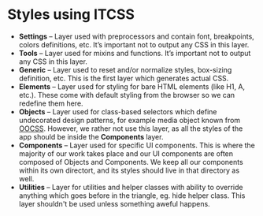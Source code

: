 # Styles using ITCSS

* **Settings** – Layer used with preprocessors and contain font, breakpoints, colors definitions, etc. It’s important not to output any CSS in this layer.
* **Tools** – Layer used for mixins and functions. It’s important not to output any CSS in this layer.
* **Generic** – Layer used to reset and/or normalize styles, box-sizing definition, etc. This is the first layer which generates actual CSS.
* **Elements** – Layer used for styling for bare HTML elements (like H1, A, etc.). These come with default styling from the browser so we can redefine them here.
* **Objects** – Layer used for class-based selectors which define undecorated design patterns, for example media object known from [OOCSS](http://oocss.org/). However, we rather not use this layer, as all the styles of the app should be inside the **Components** layer.
* **Components** – Layer used for specific UI components. This is where the majority of our work takes place and our UI components are often composed of Objects and Components. We keep all our components within its own directort, and its styles should live in that directory as well.
* **Utilities** – Layer for utilities and helper classes with ability to override anything which goes before in the triangle, eg. hide helper class. This layer shouldn't be used unless something aweful happens.
